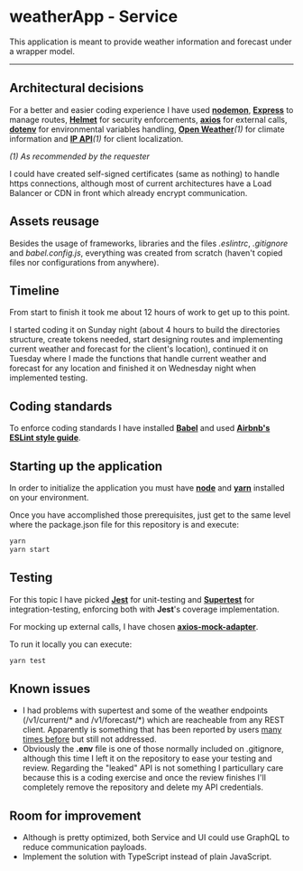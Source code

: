 # weatherApp - Service

This application is meant to provide weather information and forecast under a wrapper model.

---

## Architectural decisions

For a better and easier coding experience I have used [**nodemon**](https://nodemon.io/), [**Express**](https://expressjs.com) to manage routes, [**Helmet**](https://helmetjs.github.io/) for security enforcements, [**axios**](https://axios-http.com/) for external calls, [**dotenv**](https://dotenv.org/) for environmental variables handling, [**Open Weather**](https://openweathermap.org/)*(1)* for climate information and [**IP API**](https://ip-api.com/)*(1)* for client localization.

*(1) As recommended by the requester*

I could have created self-signed certificates (same as nothing) to handle https connections, although most of current architectures have a Load Balancer or CDN in front which already encrypt communication.

## Assets reusage

Besides the usage of frameworks, libraries and the files *.eslintrc*, *.gitignore* and *babel.config.js*, everything was created from scratch (haven't copied files nor configurations from anywhere).

## Timeline

From start to finish it took me about 12 hours of work to get up to this point.

I started coding it on Sunday night (about 4 hours to build the directories structure, create tokens needed, start designing routes and implementing current weather and forecast for the client's location), continued it on Tuesday where I made the functions that handle current weather and forecast for any location and finished it on Wednesday night when implemented testing.

## Coding standards

To enforce coding standards I have installed [**Babel**](https://babeljs.io/) and used [**Airbnb's ESLint style guide**](https://github.com/airbnb/javascript).

## Starting up the application

In order to initialize the application you must have [**node**](https://nodejs.org/en/download/) and [**yarn**](https://classic.yarnpkg.com/lang/en/docs/install/) installed on your environment.

Once you have accomplished those prerequisites, just get to the same level where the package.json file for this repository is and execute:
```sh
yarn
yarn start
```

## Testing

For this topic I have picked [**Jest**](https://jestjs.io/) for unit-testing and [**Supertest**](https://github.com/visionmedia/supertest#readme) for integration-testing, enforcing both with **Jest**'s coverage implementation.

For mocking up external calls, I have chosen [**axios-mock-adapter**](https://github.com/ctimmerm/axios-mock-adapter#readme).

To run it locally you can execute:
```sh
yarn test
```

## Known issues

- I had problems with supertest and some of the weather endpoints (/v1/current/* and /v1/forecast/*) which are reacheable from any REST client. Apparently is something that has been reported by users [many times before](https://github.com/visionmedia/supertest/issues/255) but still not addressed.
- Obviously the **.env** file is one of those normally included on .gitignore, although this time I left it on the repository to ease your testing and review. Regarding the "leaked" API is not something I particullary care because this is a coding exercise and once the review finishes I'll completely remove the repository and delete my API credentials.

## Room for improvement

- Although is pretty optimized, both Service and UI could use GraphQL to reduce communication payloads.
- Implement the solution with TypeScript instead of plain JavaScript.
